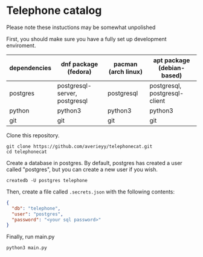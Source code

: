 # Telephone catalog

Please note these instuctions may be somewhat unpolished

First, you should make sure you have a fully set up development enviroment.

|dependencies|dnf package (fedora)|pacman (arch linux)|apt package (debian-based)
|-|-|-|-
|postgres|postgresql-server, postgresql|postgresql|postgresql, postgresql-client
|python|python3|python3|python3
|git|git|git|git

Clone this repository.

```
git clone https://github.com/averieyy/telephonecat.git
cd telephonecat
```

Create a database in postgres. By default, postgres has created a user called "postgres", but you can create a new user if you wish.

```
createdb -U postgres telephone
```

Then, create a file called ```.secrets.json``` with the following contents:

```json
{
  "db": "telephone",
  "user": "postgres",
  "password": "<your sql password>"
}
```

Finally, run main.py

```
python3 main.py
```